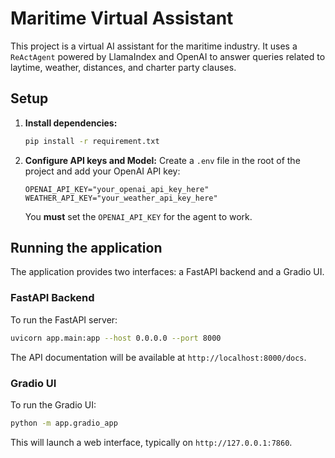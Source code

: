 # Maritime Virtual Assistant

This project is a virtual AI assistant for the maritime industry. It uses a `ReActAgent` powered by LlamaIndex and OpenAI to answer queries related to laytime, weather, distances, and charter party clauses.

## Setup

1.  **Install dependencies:**
    ```bash
    pip install -r requirement.txt
    ```

2.  **Configure API keys and Model:**
    Create a `.env` file in the root of the project and add your OpenAI API key:
    ```
    OPENAI_API_KEY="your_openai_api_key_here"
    WEATHER_API_KEY="your_weather_api_key_here"
    ```
    You **must** set the `OPENAI_API_KEY` for the agent to work.

## Running the application

The application provides two interfaces: a FastAPI backend and a Gradio UI.

### FastAPI Backend

To run the FastAPI server:
```bash
uvicorn app.main:app --host 0.0.0.0 --port 8000
```
The API documentation will be available at `http://localhost:8000/docs`.

### Gradio UI

To run the Gradio UI:
```bash
python -m app.gradio_app
```
This will launch a web interface, typically on `http://127.0.0.1:7860`.
